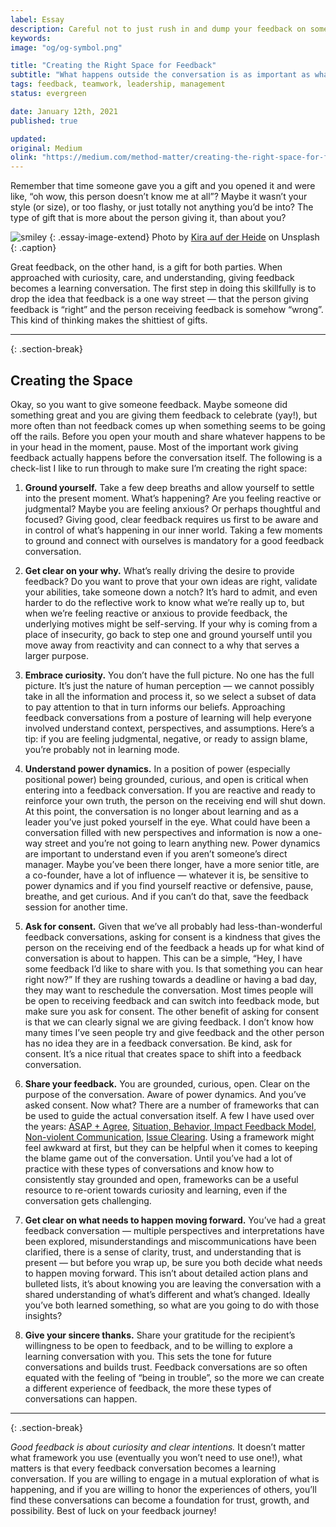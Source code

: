 ```yaml
---
label: Essay
description: Careful not to just rush in and dump your feedback on someone. First, take the time to create the right space.
keywords:
image: "og/og-symbol.png"

title: "Creating the Right Space for Feedback"
subtitle: "What happens outside the conversation is as important as what happens in it."
tags: feedback, teamwork, leadership, management
status: evergreen

date: January 12th, 2021
published: true

updated:
original: Medium
olink: "https://medium.com/method-matter/creating-the-right-space-for-feedback-d54a872019ab"
---
```


Remember that time someone gave you a gift and you opened it and were like, “oh wow, this person doesn’t know me at all”? Maybe it wasn’t your style (or size), or too flashy, or just totally not anything you’d be into? The type of gift that is more about the person giving it, than about you?

![smiley](essays/feedback-gift.jpg)
{: .essay-image-extend}
Photo by [Kira auf der Heide](https://unsplash.com/@kadh?utm_source=unsplash&utm_medium=referral&utm_content=creditCopyText) on Unsplash
{: .caption}

Great feedback, on the other hand, is a gift for both parties. When approached with curiosity, care, and understanding, giving feedback becomes a learning conversation. The first step in doing this skillfully is to drop the idea that feedback is a one way street — that the person giving feedback is “right” and the person receiving feedback is somehow “wrong”. This kind of thinking makes the shittiest of gifts.

---
{: .section-break}

## Creating the Space

Okay, so you want to give someone feedback. Maybe someone did something great and you are giving them feedback to celebrate (yay!), but more often than not feedback comes up when something seems to be going off the rails. Before you open your mouth and share whatever happens to be in your head in the moment, pause. Most of the important work giving feedback actually happens before the conversation itself. The following is a check-list I like to run through to make sure I’m creating the right space:

1. **Ground yourself.** Take a few deep breaths and allow yourself to settle into the present moment. What’s happening? Are you feeling reactive or judgmental? Maybe you are feeling anxious? Or perhaps thoughtful and focused? Giving good, clear feedback requires us first to be aware and in control of what’s happening in our inner world. Taking a few moments to ground and connect with ourselves is mandatory for a good feedback conversation.

2. **Get clear on your why.** What’s really driving the desire to provide feedback? Do you want to prove that your own ideas are right, validate your abilities, take someone down a notch? It’s hard to admit, and even harder to do the reflective work to know what we’re really up to, but when we’re feeling reactive or anxious to provide feedback, the underlying motives might be self-serving. If your why is coming from a place of insecurity, go back to step one and ground yourself until you move away from reactivity and can connect to a why that serves a larger purpose.

3. **Embrace curiosity.** You don’t have the full picture. No one has the full picture. It’s just the nature of human perception — we cannot possibly take in all the information and process it, so we select a subset of data to pay attention to that in turn informs our beliefs. Approaching feedback conversations from a posture of learning will help everyone involved understand context, perspectives, and assumptions. Here’s a tip: if you are feeling judgmental, negative, or ready to assign blame, you’re probably not in learning mode.

4. **Understand power dynamics.** In a position of power (especially positional power) being grounded, curious, and open is critical when entering into a feedback conversation. If you are reactive and ready to reinforce your own truth, the person on the receiving end will shut down. At this point, the conversation is no longer about learning and as a leader you’ve just poked yourself in the eye. What could have been a conversation filled with new perspectives and information is now a one-way street and you’re not going to learn anything new. Power dynamics are important to understand even if you aren’t someone’s direct manager. Maybe you’ve been there longer, have a more senior title, are a co-founder, have a lot of influence — whatever it is, be sensitive to power dynamics and if you find yourself reactive or defensive, pause, breathe, and get curious. And if you can’t do that, save the feedback session for another time.

5. **Ask for consent.** Given that we’ve all probably had less-than-wonderful feedback conversations, asking for consent is a kindness that gives the person on the receiving end of the feedback a heads up for what kind of conversation is about to happen. This can be a simple, “Hey, I have some feedback I’d like to share with you. Is that something you can hear right now?” If they are rushing towards a deadline or having a bad day, they may want to reschedule the conversation. Most times people will be open to receiving feedback and can switch into feedback mode, but make sure you ask for consent. The other benefit of asking for consent is that we can clearly signal we are giving feedback. I don’t know how many times I’ve seen people try and give feedback and the other person has no idea they are in a feedback conversation. Be kind, ask for consent. It’s a nice ritual that creates space to shift into a feedback conversation.

6. **Share your feedback.** You are grounded, curious, open. Clear on the purpose of the conversation. Aware of power dynamics. And you’ve asked consent. Now what? There are a number of frameworks that can be used to guide the actual conversation itself. A few I have used over the years: [ASAP + Agree](https://medium.com/@mmeima/life-saving-job-saving-communication-framework-asap-agree-5a458a59cc8), [Situation, Behavior, Impact Feedback Model](https://www.ccl.org/articles/leading-effectively-articles/hr-pipeline-a-quick-win-to-improve-your-talent-development-process/), [Non-violent Communication](https://www.nonviolentcommunication.com/learn-nonviolent-communication/4-part-nvc/), [Issue Clearing](https://www.youtube.com/watch?v=7qtJ87WTPNY). Using a framework might feel awkward at first, but they can be helpful when it comes to keeping the blame game out of the conversation. Until you’ve had a lot of practice with these types of conversations and know how to consistently stay grounded and open, frameworks can be a useful resource to re-orient towards curiosity and learning, even if the conversation gets challenging.

7. **Get clear on what needs to happen moving forward.** You’ve had a great feedback conversation — multiple perspectives and interpretations have been explored, misunderstandings and miscommunications have been clarified, there is a sense of clarity, trust, and understanding that is present — but before you wrap up, be sure you both decide what needs to happen moving forward. This isn’t about detailed action plans and bulleted lists, it’s about knowing you are leaving the conversation with a shared understanding of what’s different and what’s changed. Ideally you’ve both learned something, so what are you going to do with those insights?

8. **Give your sincere thanks.** Share your gratitude for the recipient’s willingness to be open to feedback, and to be willing to explore a learning conversation with you. This sets the tone for future conversations and builds trust. Feedback conversations are so often equated with the feeling of “being in trouble”, so the more we can create a different experience of feedback, the more these types of conversations can happen.

---
{: .section-break}

_Good feedback is about curiosity and clear intentions._ It doesn’t matter what framework you use (eventually you won’t need to use one!), what matters is that every feedback conversation becomes a learning conversation. If you are willing to engage in a mutual exploration of what is happening, and if you are willing to honor the experiences of others, you’ll find these conversations can become a foundation for trust, growth, and possibility. Best of luck on your feedback journey!
